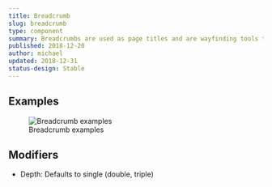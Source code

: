 ```yaml
---
title: Breadcrumb
slug: breadcrumb
type: component
summary: Breadcrumbs are used as page titles and are wayfinding tools to help users understand where they are in the application. Non-active Breadcrumbs link to the screen they refer to.
published: 2018-12-20
author: michael
updated: 2018-12-31
status-design: Stable
---
```


##  Examples

<figure>
    <img src="/static/images/breadcrumb.png" alt="Breadcrumb examples">
    <figcaption>Breadcrumb examples</figcaption>
</figure>

## Modifiers
* Depth: Defaults to single (double, triple)